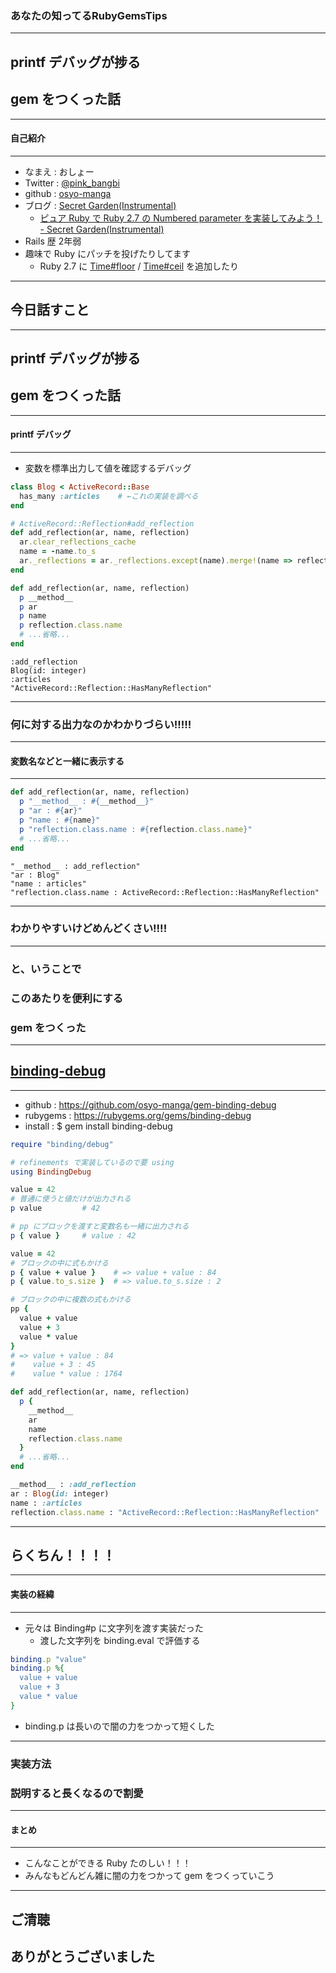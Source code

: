 ### あなたの知ってるRubyGemsTips
- - -

## printf デバッグが捗る
## gem をつくった話

---

#### 自己紹介
- - -

* なまえ  : おしょー
* Twitter : [@pink_bangbi](https://twitter.com/pink_bangbi)
* github  : [osyo-manga](https://github.com/osyo-manga)
* ブログ  : [Secret Garden(Instrumental)](http://secret-garden.hatenablog.com)
  * [ピュア Ruby で Ruby 2.7 の Numbered parameter を実装してみよう！ - Secret Garden(Instrumental)](http://secret-garden.hatenablog.com/entry/2019/12/01/154607)   <!-- .element: class="fragment" -->
* Rails 歴 2年弱                                       <!-- .element: class="fragment" -->
* 趣味で Ruby にパッチを投げたりしてます                              <!-- .element: class="fragment" -->
  * Ruby 2.7 に [Time#floor](https://bugs.ruby-lang.org/issues/15653) / [Time#ceil](https://bugs.ruby-lang.org/issues/15772) を追加したり


---

## 今日話すこと
- - -
## printf デバッグが捗る
## gem をつくった話

---

#### printf デバッグ
- - -

* 変数を標準出力して値を確認するデバッグ

```ruby
class Blog < ActiveRecord::Base
  has_many :articles    # ←これの実装を調べる
end
```

```ruby
# ActiveRecord::Reflection#add_reflection
def add_reflection(ar, name, reflection)
  ar.clear_reflections_cache
  name = -name.to_s
  ar._reflections = ar._reflections.except(name).merge!(name => reflection)
end
```
<!-- .element: class="fragment" -->

>>>

```ruby
def add_reflection(ar, name, reflection)
  p __method__
  p ar
  p name
  p reflection.class.name
  # ...省略...
end
```

```
:add_reflection
Blog(id: integer)
:articles
"ActiveRecord::Reflection::HasManyReflection"
```
<!-- .element: class="fragment" -->

---

### 何に対する出力なのかわかりづらい!!!!!

---

#### 変数名などと一緒に表示する
- - -

```ruby
def add_reflection(ar, name, reflection)
  p "__method__ : #{__method__}"
  p "ar : #{ar}"
  p "name : #{name}"
  p "reflection.class.name : #{reflection.class.name}"
  # ...省略...
end
```

```
"__method__ : add_reflection"
"ar : Blog"
"name : articles"
"reflection.class.name : ActiveRecord::Reflection::HasManyReflection"
```
<!-- .element: class="fragment" -->

---

### わかりやすいけどめんどくさい!!!!

---


### と、いうことで
### このあたりを便利にする
### gem をつくった

---

## [binding-debug](https://github.com/osyo-manga/gem-binding-debug)
- - -

* github : https://github.com/osyo-manga/gem-binding-debug
* rubygems : https://rubygems.org/gems/binding-debug
* install : $ gem install binding-debug

>>>

```ruby
require "binding/debug"

# refinements で実装しているので要 using
using BindingDebug

value = 42
# 普通に使うと値だけが出力される
p value         # 42

# pp にブロックを渡すと変数名も一緒に出力される
p { value }     # value : 42
```

<span class="code-presenting-annotation fragment current-only" data-code-focus="4"></span>
<span class="code-presenting-annotation fragment current-only" data-code-focus="8"></span>
<span class="code-presenting-annotation fragment current-only" data-code-focus="11"></span>

>>>

```ruby
value = 42
# ブロックの中に式もかける
p { value + value }    # => value + value : 84
p { value.to_s.size }  # => value.to_s.size : 2
```

```ruby
# ブロックの中に複数の式もかける
pp {
  value + value
  value + 3
  value * value
}
# => value + value : 84
#    value + 3 : 45
#    value * value : 1764
```
<!-- .element: class="fragment" -->

>>>

```ruby
def add_reflection(ar, name, reflection)
  p {
    __method__
    ar
    name
    reflection.class.name
  }
  # ...省略...
end
```

```ruby
__method__ : :add_reflection
ar : Blog(id: integer)
name : :articles
reflection.class.name : "ActiveRecord::Reflection::HasManyReflection"
```
<!-- .element: class="fragment" -->

---

## らくちん！！！！

---

#### 実装の経緯
- - -

* 元々は Binding#p に文字列を渡す実装だった    <!-- .element: class="fragment" -->
  * 渡した文字列を binding.eval で評価する

```ruby
binding.p "value"
binding.p %{
  value + value
  value + 3
  value * value
}
```
<!-- .element: class="fragment" -->

* binding.p は長いので闇の力をつかって短くした     <!-- .element: class="fragment" -->

---

### 実装方法
### 説明すると長くなるので割愛                  <!-- .element: class="fragment" -->

---


#### まとめ
- - -

* こんなことができる Ruby たのしい！！！                  <!-- .element: class="fragment" -->
* みんなもどんどん雑に闇の力をつかって gem をつくっていこう             <!-- .element: class="fragment" -->

---

## ご清聴
## ありがとうございました
